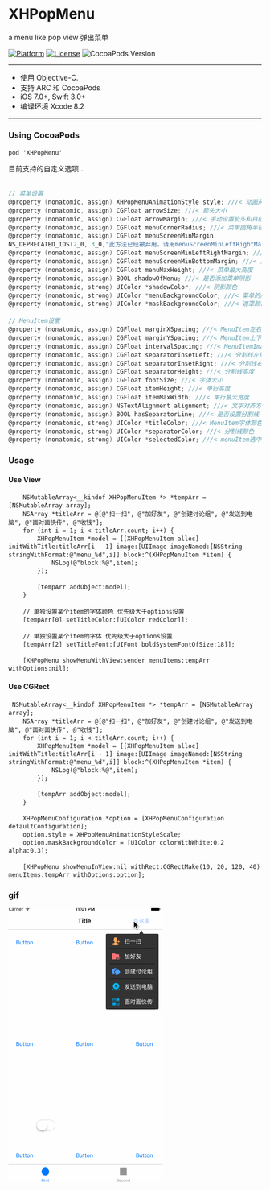 # XHPopMenu
a menu like pop view
弹出菜单

[![Platform](http://img.shields.io/badge/platform-iOS-blue.svg?style=flat
)](https://developer.apple.com/iphone/index.action)
[![License](http://img.shields.io/badge/license-MIT-lightgrey.svg?style=flat
)](http://mit-license.org)
![CocoaPods Version](https://img.shields.io/badge/pod-v0.36.4-brightgreen.svg)


------

- 使用 Objective-C. 
- 支持 ARC 和 CocoaPods 
- iOS 7.0+, Swift 3.0+
- 编译环境 Xcode 8.2
------

### Using CocoaPods
    pod 'XHPopMenu'

目前支持的自定义选项...

```objective-c

// 菜单设置
@property (nonatomic, assign) XHPopMenuAnimationStyle style; ///< 动画风格
@property (nonatomic, assign) CGFloat arrowSize; ///< 箭头大小
@property (nonatomic, assign) CGFloat arrowMargin; ///< 手动设置箭头和目标view的距离
@property (nonatomic, assign) CGFloat menuCornerRadius; ///< 菜单圆角半径
@property (nonatomic, assign) CGFloat menuScreenMinMargin 
NS_DEPRECATED_IOS(2_0, 3_0,"此方法已经被弃用，请用menuScreenMinLeftRightMargin属性"); ///< 菜单和屏幕左右的最小间距
@property (nonatomic, assign) CGFloat menuScreenMinLeftRightMargin; ///< 菜单和屏幕左右的最小间距
@property (nonatomic, assign) CGFloat menuScreenMinBottomMargin; ///< 菜单和屏幕底部的最小间距
@property (nonatomic, assign) CGFloat menuMaxHeight; ///< 菜单最大高度
@property (nonatomic, assign) BOOL shadowOfMenu; ///< 是否添加菜单阴影
@property (nonatomic, strong) UIColor *shadowColor; ///< 阴影颜色
@property (nonatomic, strong) UIColor *menuBackgroundColor; ///< 菜单的底色
@property (nonatomic, strong) UIColor *maskBackgroundColor; ///< 遮罩颜色

// MenuItem设置
@property (nonatomic, assign) CGFloat marginXSpacing; ///< MenuItem左右边距
@property (nonatomic, assign) CGFloat marginYSpacing; ///< MenuItem上下边距
@property (nonatomic, assign) CGFloat intervalSpacing; ///< MenuItemImage与MenuItemTitle的间距
@property (nonatomic, assign) CGFloat separatorInsetLeft; ///< 分割线左侧Insets
@property (nonatomic, assign) CGFloat separatorInsetRight; ///< 分割线右侧Insets
@property (nonatomic, assign) CGFloat separatorHeight; ///< 分割线高度
@property (nonatomic, assign) CGFloat fontSize; ///< 字体大小
@property (nonatomic, assign) CGFloat itemHeight; ///< 单行高度
@property (nonatomic, assign) CGFloat itemMaxWidth; ///< 单行最大宽度
@property (nonatomic, assign) NSTextAlignment alignment; ///< 文字对齐方式
@property (nonatomic, assign) BOOL hasSeparatorLine; ///< 是否设置分割线
@property (nonatomic, strong) UIColor *titleColor; ///< MenuItem字体颜色
@property (nonatomic, strong) UIColor *separatorColor; ///< 分割线颜色
@property (nonatomic, strong) UIColor *selectedColor; ///< menuItem选中颜色

```


### Usage

#### Use View
```
    NSMutableArray<__kindof XHPopMenuItem *> *tempArr = [NSMutableArray array];
    NSArray *titleArr = @[@"扫一扫", @"加好友", @"创建讨论组", @"发送到电脑", @"面对面快传", @"收钱"];
    for (int i = 1; i < titleArr.count; i++) {
        XHPopMenuItem *model = [[XHPopMenuItem alloc] initWithTitle:titleArr[i - 1] image:[UIImage imageNamed:[NSString stringWithFormat:@"menu_%d",i]] block:^(XHPopMenuItem *item) {
            NSLog(@"block:%@",item);
        }];
        
        [tempArr addObject:model];
    }
    
    // 单独设置某个item的字体颜色 优先级大于options设置
    [tempArr[0] setTitleColor:[UIColor redColor]];
    
    // 单独设置某个item的字体 优先级大于options设置
    [tempArr[2] setTitleFont:[UIFont boldSystemFontOfSize:18]];
    
    [XHPopMenu showMenuWithView:sender menuItems:tempArr withOptions:nil];

```

#### Use CGRect
```
 NSMutableArray<__kindof XHPopMenuItem *> *tempArr = [NSMutableArray array];
    NSArray *titleArr = @[@"扫一扫", @"加好友", @"创建讨论组", @"发送到电脑", @"面对面快传", @"收钱"];
    for (int i = 1; i < titleArr.count; i++) {
        XHPopMenuItem *model = [[XHPopMenuItem alloc] initWithTitle:titleArr[i - 1] image:[UIImage imageNamed:[NSString stringWithFormat:@"menu_%d",i]] block:^(XHPopMenuItem *item) {
            NSLog(@"block:%@",item);
        }];
        
        [tempArr addObject:model];
    }
    
    XHPopMenuConfiguration *option = [XHPopMenuConfiguration defaultConfiguration];
    option.style = XHPopMenuAnimationStyleScale;
    option.maskBackgroundColor = [UIColor colorWithWhite:0.2 alpha:0.3];
    
    [XHPopMenu showMenuInView:nil withRect:CGRectMake(10, 20, 120, 40) menuItems:tempArr withOptions:option];

```

### gif
![预览图](https://github.com/chengxianghe/watch-gif/blob/master/PopMenu.gif?raw=true)

